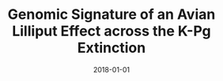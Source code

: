 ---
title: "Genomic Signature of an Avian Lilliput Effect across the K-Pg Extinction"
collection: publications
permalink: /publication/2018-01-01-Berv_Field_2018
date: 2018-01-01
venue: 'Systematic Biology'
paperurl: 'https://github.com/jakeberv/jakeberv.github.io/raw/master/files/pdf/papers/files/papers/Berv_Field_2018.pdf'
link: 'https://doi.org/10.1093/sysbio/syx064'
citation: 'Berv, J.S. Field, D. J. (2018). Genomic Signature of an Avian Lilliput Effect across the K-Pg Extinction, <i>Systematic Biology</i>.'
---